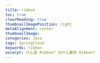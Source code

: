 ```yaml
---
title: ribbon
toc: true
clearReading: true
thumbnailImagePosition: right
metaAlignment: center
thumbnailImage:
categories: Java
tags: SpringCloud
keywords: ribbon
excerpt: 什么是 Ribbon? 为什么要用 Ribbon?
---
```

